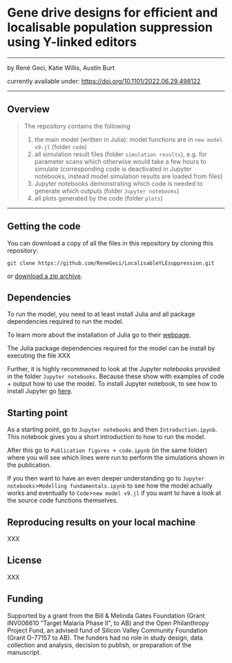 # Gene drive designs for efficient and localisable population suppression using Y-linked editors
___

by
René Geci,
Katie Willis,
Austin Burt

currently available under: https://doi.org/10.1101/2022.06.29.498122
___

## Overview

> The repository contains the following
> 1. the main model (written in Julia): model functions are in `new model v9.jl` (folder `code`)
> 2. all simulation result files (folder `simulation results`), e.g. for parameter scans which otherwise would take a few hours to simulate (corresponding code is deactivated in Jupyter notebooks, instead model simulation results are loaded from files)
> 3. Jupyter notebooks demonstrating which code is needed to generate which outputs (folder `Jupyter notebooks`)
> 4. all plots generated by the code (folder `plots`)
___


## Getting the code

You can download a copy of all the files in this repository by cloning this repository:

    git clone https://github.com/ReneGeci/LocalisableYLEsuppression.git

or [download a zip archive](https://github.com/ReneGeci/LocalisableYLEsuppression/archive/master.zip).


## Dependencies
To run the model, you need to at least install Julia and all package dependencies required to run the model.

To learn more about the installation of Julia go to their [webpage](https://julialang.org/downloads/).

The Julia package dependencies required for the model can be install by executing the file XXX

Further, it is highly recommened to look at the Jupyter notebooks provided in the folder `Jupyter notebooks`. Because these show with examples of code + output how to use the model.
To install Jupyter notebook, to see how to install Jupyter go [here](https://jupyter.org/install).


## Starting point
As a starting point, go to `Jupyter notebooks` and then `Introduction.ipynb`. This notebook gives you a short introduction to how to run the model.

After this go to `Publication figures + code.ipynb` (in the same folder) where you will see which lines were run to perform the simulations shown in the publication.

If you then want to have an even deeper understanding go to `Jupyter notebooks`>`Modelling fundamentals.ipynb` to see how the model actually works and eventually to `Code`>`new model v9.jl` if you want to have a look at the source code functions themselves.



## Reproducing results on your local machine

XXX


## License

XXX


## Funding

Supported by a grant from the Bill & Melinda Gates Foundation (Grant INV006610 “Target Malaria Phase II”, to AB) and the Open Philanthropy Project Fund, an advised fund of Silicon Valley Community Foundation (Grant O-77157 to AB). The funders had no role in study design, data collection and analysis, decision to publish, or preparation of the manuscript.
